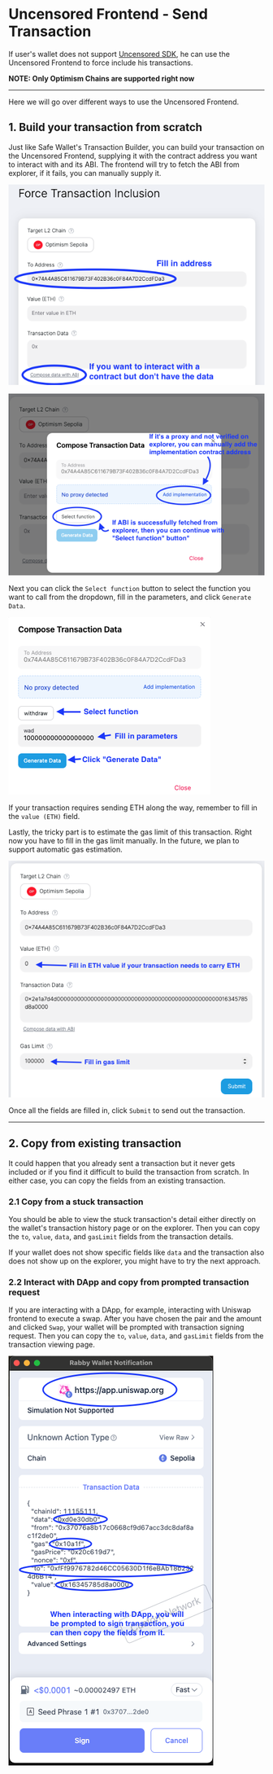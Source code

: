 # Uncensored Frontend - Send Transaction

If user's wallet does not support [Uncensored SDK](../uncensored-sdk/overview.md), he can use the Uncensored Frontend to force include his transactions.

**NOTE: Only Optimism Chains are supported right now**

---

Here we will go over different ways to use the Uncensored Frontend.

## 1. Build your transaction from scratch

Just like Safe Wallet's Transaction Builder, you can build your transaction on the Uncensored Frontend, supplying it with the contract address you want to interact with and its ABI. The frontend will try to fetch the ABI from explorer, if it fails, you can manually supply it.

![Send Transaction - Address and Compose Data](../assets/send-transaction-address-and-compose-data.png)

![Send Transaction - ABI auto fetched and Proxy](../assets/send-transaction-abi-auto-and-proxy.png)

Next you can click the `Select function` button to select the function you want to call from the dropdown, fill in the parameters, and click `Generate Data`.

![Send Transaction - Select Function and Fill in Parameters](../assets/send-transaction-function-and-parameters.png)

If your transaction requires sending ETH along the way, remember to fill in the `value (ETH)` field.

Lastly, the tricky part is to estimate the gas limit of this transaction. Right now you have to fill in the gas limit manually. In the future, we plan to support automatic gas estimation.

![Send Transaction - Value and Gas Limit](../assets/send-transaction-value-and-gas-limit.png)

Once all the fields are filled in, click `Submit` to send out the transaction.

---

## 2. Copy from existing transaction

It could happen that you already sent a transaction but it never gets included or if you find it difficult to build the transaction from scratch. In either case, you can copy the fields from an existing transaction.

### 2.1 Copy from a stuck transaction

You should be able to view the stuck transaction's detail either directly on the wallet's transaction history page or on the explorer. Then you can copy the `to`, `value`, `data`, and `gasLimit` fields from the transaction details.

If your wallet does not show specific fields like `data` and the transaction also does not show up on the explorer, you might have to try the next approach.

### 2.2 Interact with DApp and copy from prompted transaction request

If you are interacting with a DApp, for example, interacting with Uniswap frontend to execute a swap. After you have chosen the pair and the amount and clicked `Swap`, your wallet will be prompted with transaction signing request. Then you can copy the `to`, `value`, `data`, and `gasLimit` fields from the transaction viewing page.

![Send Transaction - Copy from DApp Transaction](../assets/send-transaction-copy-from-dapp-transaction.png)
